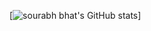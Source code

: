 [![sourabh bhat's GitHub stats](https://github-readme-stats.vercel.app/api?username=sourabhbhat&show_icons=true)]


<!---
sourabhbhat/sourabhbhat is a ✨ special ✨ repository because its `README.md` (this file) appears on your GitHub profile.
You can click the Preview link to take a look at your changes.
--->
